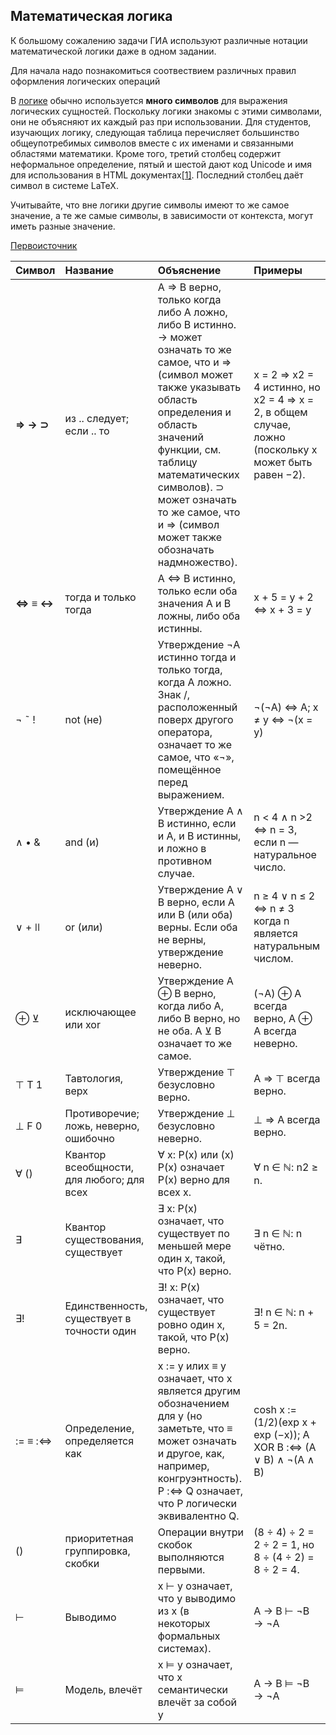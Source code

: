 ## Математическая логика

К большому сожалению задачи ГИА используют различные нотации математической логики даже в одном задании.

Для начала надо познакомиться соотвествием различных правил оформления логических операций

В [логике](https://ru.wikipedia.org/wiki/Логика) обычно используется **много символов** для выражения логических сущностей. Поскольку логики знакомы с этими символами, они не объясняют их каждый раз при использовании. Для студентов, изучающих логику, следующая таблица перечисляет большинство общеупотребимых символов вместе с их именами и связанными областями математики. Кроме того, третий столбец содержит неформальное определение, пятый и шестой дают код Unicode и имя для использования в HTML документах[\[1\]](https://ru.wikipedia.org/wiki/Список_логических_символов#cite_note-1). Последний столбец даёт символ в системе LaTeX.

Учитывайте, что вне логики другие символы имеют то же самое значение, а те же самые символы, в зависимости от контекста, могут иметь разные значение.

[Первоисточник](https://ru.wikipedia.org/wiki/Список_логических_символов)

| Символ | Название | Объяснение | Примеры |
| :--- | :--- | :--- | :--- |
| **⇒ → ⊃** | из .. следует; если .. то | A ⇒ B верно, только когда либо A ложно, либо B истинно. → может означать то же самое, что и ⇒ \(символ может также указывать область определения и область значений функции, см. таблицу математических символов\). ⊃ может означать то же самое, что и ⇒ \(символ может также обозначать надмножество\). | x = 2  ⇒  x2 = 4 истинно, но x2 = 4   ⇒  x = 2, в общем случае, ложно \(поскольку x может быть равен −2\). |
| **⇔ ≡ ↔** | тогда и только тогда | A ⇔ B истинно, только если оба значения A и B ложны, либо оба истинны. | x + 5 = y + 2  ⇔  x + 3 = y |
| ¬ ˜ ! | not \(не\) | Утверждение ¬A истинно тогда и только тогда, когда A ложно. Знак /, расположенный поверх другого оператора, означает то же самое, что «¬», помещённое перед выражением. | ¬\(¬A\) ⇔ A;  x ≠ y  ⇔  ¬\(x = y\) |
| ∧ • & | and \(и\) | Утверждение A ∧ B истинно, если и A, и B истинны, и ложно в противном случае. | n &lt; 4  ∧  n &gt;2  ⇔  n = 3, если n — натуральное число. |
| ∨ + ǀǀ | or \(или\) | Утверждение A ∨ B верно, если A или B \(или оба\) верны. Если оба не верны, утверждение неверно. | n ≥ 4  ∨  n ≤ 2  ⇔ n ≠ 3 когда n является натуральным числом. |
| ⊕ ⊻ | исключающее или xor | Утверждение A ⊕ B верно, когда либо A, либо B верно, но не оба. A ⊻ B означает то же самое. | \(¬A\) ⊕ A всегда верно, A ⊕ A всегда неверно. |
| ⊤ T 1 | Тавтология, верх | Утверждение ⊤ безусловно верно. | A ⇒ ⊤ всегда верно. |
| ⊥ F 0 | Противоречие; ложь, неверно, ошибочно | Утверждение ⊥ безусловно неверно. | ⊥ ⇒ A всегда верно. |
| ∀ \(\) | Квантор всеобщности, для любого; для всех | ∀ x: P\(x\) или \(x\) P\(x\) означает P\(x\) верно для всех x. | ∀ n ∈ ℕ: n2 ≥ n. |
| ∃ | Квантор существования, существует | ∃ x: P\(x\) означает, что существует по меньшей мере один x, такой, что P\(x\) верно. | ∃ n ∈ ℕ: n чётно. |
| ∃! | Единственность, существует в точности один | ∃! x: P\(x\) означает, что существует ровно один x, такой, что P\(x\) верно. | ∃! n ∈ ℕ: n + 5 = 2n. |
| := ≡ :⇔ | Определение, определяется как | x := y илиx ≡ y означает, что x является другим обозначением для y \(но заметьте, что ≡ может означать и другое, как, например, конгруэнтность\). P :⇔ Q означает, что P логически эквивалентно Q. | cosh x := \(1/2\)\(exp x + exp \(−x\)\); A XOR B :⇔ \(A ∨ B\) ∧ ¬\(A ∧ B\) |
| \(\) | приоритетная группировка, скобки | Операции внутри скобок выполняются первыми. | \(8 ÷ 4\) ÷ 2 = 2 ÷ 2 = 1, но 8 ÷ \(4 ÷ 2\) = 8 ÷ 2 = 4. |
| ⊢ | Выводимо | x ⊢ y означает, что y выводимо из x \(в некоторых формальных системах\). | A → B ⊢ ¬B → ¬A |
| ⊨ | Модель, влечёт | x ⊨ y означает, что x семантически влечёт за собой y | A → B ⊨ ¬B → ¬A |



